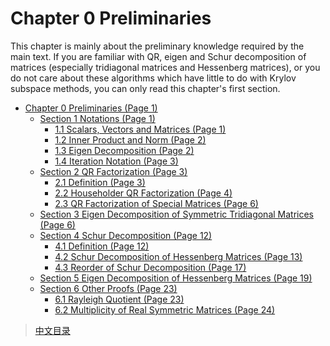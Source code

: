 # Chapter 0 Preliminaries

This chapter is mainly about the preliminary knowledge required by the main text. If you are familiar with QR, eigen and Schur decomposition of matrices (especially tridiagonal matrices and Hessenberg matrices), or you do not care about these algorithms which have little to do with Krylov subspace methods, you can only read this chapter's first section.

- [Chapter 0 Preliminaries (Page 1)](main.pdf#page=1)
  - [Section 1 Notations (Page 1)](main.pdf#page=1)
    - [1.1 Scalars, Vectors and Matrices (Page 1)](main.pdf#page=1)
    - [1.2 Inner Product and Norm (Page 2)](main.pdf#page=2)
    - [1.3 Eigen Decomposition (Page 2)](main.pdf#page=2)
    - [1.4 Iteration Notation (Page 3)](main.pdf#page=3)
  - [Section 2 QR Factorization (Page 3)](main.pdf#page=3)
    - [2.1 Definition (Page 3)](main.pdf#page=3)
    - [2.2 Householder QR Factorization (Page 4)](main.pdf#page=4)
    - [2.3 QR Factorization of Special Matrices (Page 6)](main.pdf#page=6)
  - [Section 3 Eigen Decomposition of Symmetric Tridiagonal Matrices (Page 6)](main.pdf#page=6)
  - [Section 4 Schur Decomposition (Page 12)](main.pdf#page=12)
    - [4.1 Definition (Page 12)](main.pdf#page=12)
    - [4.2 Schur Decomposition of Hessenberg Matrices (Page 13)](main.pdf#page=13)
    - [4.3 Reorder of Schur Decomposition (Page 17)](main.pdf#page=17)
  - [Section 5 Eigen Decomposition of Hessenberg Matrices (Page 19)](main.pdf#page=19)
  - [Section 6 Other Proofs (Page 23)](main.pdf#page=23)
    - [6.1 Rayleigh Quotient (Page 23)](main.pdf#page=23)
    - [6.2 Multiplicity of Real Symmetric Matrices (Page 24)](main.pdf#page=24)

> [中文目录](README_CN.md)